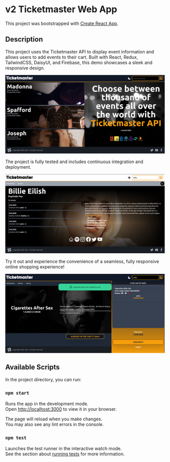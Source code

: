 # v2 Ticketmaster Web App


This project was bootstrapped with [Create React App](https://github.com/facebook/create-react-app).

## Description
 This project uses the Ticketmaster API to display event information and allows users to add events to their cart. Built with React, Redux, TailwindCSS, DaisyUI, and Firebase, this demo showcases a sleek and responsive design.


![Alt text](./src/img/readme1.png "Optional title")

 The project is fully tested and includes continuous integration and deployment. 
 

![Alt text](./src/img/readme2.png "Optional title")

 Try it out and experience the convenience of a seamless, fully responsive online shopping experience!


![Alt text](./src/img/readme3.png "Optional title")

## Available Scripts

In the project directory, you can run:

### `npm start`

Runs the app in the development mode.\
Open [http://localhost:3000](http://localhost:3000) to view it in your browser.

The page will reload when you make changes.\
You may also see any lint errors in the console.

### `npm test`

Launches the test runner in the interactive watch mode.\
See the section about [running tests](https://facebook.github.io/create-react-app/docs/running-tests) for more information.





